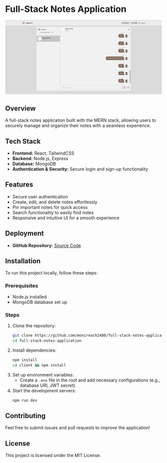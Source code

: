 # Full-Stack Notes Application


![Chat App Screenshot](./image.png)

## Overview
A full-stack notes application built with the MERN stack, allowing users to securely manage and organize their notes with a seamless experience.

## Tech Stack
- **Frontend:** React, TailwindCSS
- **Backend:** Node.js, Express
- **Database:** MongoDB
- **Authentication & Security:** Secure login and sign-up functionality

## Features
- Secure user authentication
- Create, edit, and delete notes effortlessly
- Pin important notes for quick access
- Search functionality to easily find notes
- Responsive and intuitive UI for a smooth experience

## Deployment
- **GitHub Repository:** [Source Code](https://github.com/monireach2480/full-stack-notes-application)

## Installation
To run this project locally, follow these steps:

### Prerequisites
- Node.js installed
- MongoDB database set up

### Steps
1. Clone the repository:
   ```sh
   git clone https://github.com/monireach2480/full-stack-notes-application.git
   cd full-stack-notes-application
   ```
2. Install dependencies:
   ```sh
   npm install
   cd client && npm install
   ```
3. Set up environment variables:
   - Create a `.env` file in the root and add necessary configurations (e.g., database URI, JWT secret).
4. Start the development servers:
   ```sh
   npm run dev
   ```

## Contributing
Feel free to submit issues and pull requests to improve the application!

## License
This project is licensed under the MIT License.
